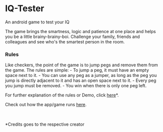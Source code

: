 # IQ-Tester
An android game to test your IQ

The game brings the smartness, logic and patience at one place and helps you be a little brainy-brainy-boi. Challenge your family, friends and colleagues and see who's the smartest person in the room.

<h3>Rules</h3>
Like checkers, the point of the game is to jump pegs and remove them from the game. The rules are simple:
- To jump a peg, it must have an empty space next to it.
- You can use any peg as a jumper, as long as the peg you jump is directly adjacent to it and has an open space next to it.
- Every peg you jump must be removed.
- You win when there is only one peg left.

For further explanation of the rules or Demo, click [here](https://drive.google.com/open?id=1QcRtzjpXXP3XTvu7fXfa4oxDIsxwX4eV)*.

Check out how the app/game runs [here](https://drive.google.com/open?id=15cwaaImFL-TUZbtrPXCCef3tFwlWUZAm).


<br><br>*Credits goes to the respective creator
